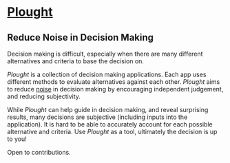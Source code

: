 # [Plought](https://plought.vercel.app)

## Reduce Noise in Decision Making

Decision making is difficult, especially when there are many different alternatives and criteria to base the decision on.

_Plought_ is a collection of decision making applications. Each app uses different methods to evaluate alternatives against each other. _Plought_ aims to reduce [noise](https://en.wikipedia.org/wiki/Noise:_A_Flaw_in_Human_Judgment#:~:text=The%20book%20concerns%20'noise'%20in,psychological%20perspectives%20of%20the%20issue.) in decision making by encouraging independent judgement, and reducing subjectivity.

While _Plought_ can help guide in decision making, and reveal surprising results, many decisions are subjective (including inputs into the application). It is hard to be able to accurately account for each possible alternative and criteria. Use _Plought_ as a tool, ultimately the decision is up to you!

Open to contributions.
